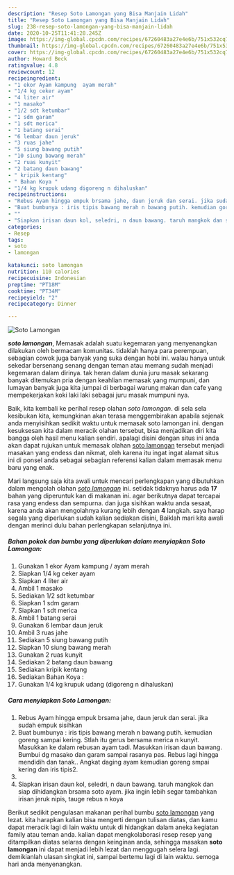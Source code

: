 ```yaml
---
description: "Resep Soto Lamongan yang Bisa Manjain Lidah"
title: "Resep Soto Lamongan yang Bisa Manjain Lidah"
slug: 238-resep-soto-lamongan-yang-bisa-manjain-lidah
date: 2020-10-25T11:41:28.245Z
image: https://img-global.cpcdn.com/recipes/67260483a27e4e6b/751x532cq70/soto-lamongan-foto-resep-utama.jpg
thumbnail: https://img-global.cpcdn.com/recipes/67260483a27e4e6b/751x532cq70/soto-lamongan-foto-resep-utama.jpg
cover: https://img-global.cpcdn.com/recipes/67260483a27e4e6b/751x532cq70/soto-lamongan-foto-resep-utama.jpg
author: Howard Beck
ratingvalue: 4.8
reviewcount: 12
recipeingredient:
- "1 ekor Ayam kampung  ayam merah"
- "1/4 kg ceker ayam"
- "4 liter air"
- "1 masako"
- "1/2 sdt ketumbar"
- "1 sdm garam"
- "1 sdt merica"
- "1 batang serai"
- "6 lembar daun jeruk"
- "3 ruas jahe"
- "5 siung bawang putih"
- "10 siung bawang merah"
- "2 ruas kunyit"
- "2 batang daun bawang"
- " kripik kentang"
- " Bahan Koya "
- "1/4 kg krupuk udang digoreng n dihaluskan"
recipeinstructions:
- "Rebus Ayam hingga empuk brsama jahe, daun jeruk dan serai. jika sudah empuk sisihkan"
- "Buat bumbunya : iris tipis bawang merah n bawang putih. kemudian goreng sampai kering. Stlah itu gerus bersama merica n kunyit. Masukkan ke dalam rebusan ayam tadi. Masukkan irisan daun bawang. Bumbui dg masako dan garam sampai rasanya pas. Rebus lagi hingga mendidih dan tanak.. Angkat daging ayam kemudian goreng smpai kering dan iris tipis2."
- ""
- "Siapkan irisan daun kol, seledri, n daun bawang. taruh mangkok dan siap dihidangkan brsama soto ayam. jika ingin lebih segar tambahkan irisan jeruk nipis, tauge rebus n koya"
categories:
- Resep
tags:
- soto
- lamongan

katakunci: soto lamongan 
nutrition: 110 calories
recipecuisine: Indonesian
preptime: "PT18M"
cooktime: "PT34M"
recipeyield: "2"
recipecategory: Dinner

---
```



![Soto Lamongan](https://img-global.cpcdn.com/recipes/67260483a27e4e6b/751x532cq70/soto-lamongan-foto-resep-utama.jpg)

<b><i>soto lamongan</i></b>, Memasak adalah suatu kegemaran yang menyenangkan dilakukan oleh bermacam komunitas. tidaklah hanya para perempuan, sebagian cowok juga banyak yang suka dengan hobi ini. walau hanya untuk sekedar bersenang senang dengan teman atau memang sudah menjadi kegemaran dalam dirinya. tak heran dalam dunia juru masak sekarang banyak ditemukan pria dengan keahlian memasak yang mumpuni, dan lumayan banyak juga kita jumpai di berbagai warung makan dan cafe yang mempekerjakan koki laki laki sebagai juru masak mumpuni nya.



Baik, kita kembali ke perihal resep olahan <i>soto lamongan</i>. di sela sela kesibukan kita, kemungkinan akan terasa menggembirakan apabila sejenak anda menyisihkan sedikit waktu untuk memasak soto lamongan ini. dengan kesuksesan kita dalam meracik olahan tersebut, bisa menjadikan diri kita bangga oleh hasil menu kalian sendiri. apalagi disini dengan situs ini anda akan dapat rujukan untuk memasak olahan <u>soto lamongan</u> tersebut menjadi masakan yang endess dan nikmat, oleh karena itu ingat ingat alamat situs ini di ponsel anda sebagai sebagian referensi kalian dalam memasak menu baru yang enak.


Mari langsung saja kita awali untuk mencari perlengkapan yang dibutuhkan dalam mengolah olahan <u><i>soto lamongan</i></u> ini. setidak tidaknya harus ada <b>17</b> bahan yang diperuntuk kan di makanan ini. agar berikutnya dapat tercapai rasa yang endess dan sempurna. dan juga sisihkan waktu anda sesaat, karena anda akan mengolahnya kurang lebih dengan <b>4</b> langkah. saya harap segala yang diperlukan sudah kalian sediakan disini, Baiklah mari kita awali dengan merinci dulu bahan perlengkapan selanjutnya ini.

<!--inarticleads1-->

##### Bahan pokok dan bumbu yang diperlukan dalam menyiapkan Soto Lamongan:

1. Gunakan 1 ekor Ayam kampung / ayam merah
1. Siapkan 1/4 kg ceker ayam
1. Siapkan 4 liter air
1. Ambil 1 masako
1. Sediakan 1/2 sdt ketumbar
1. Siapkan 1 sdm garam
1. Siapkan 1 sdt merica
1. Ambil 1 batang serai
1. Gunakan 6 lembar daun jeruk
1. Ambil 3 ruas jahe
1. Sediakan 5 siung bawang putih
1. Siapkan 10 siung bawang merah
1. Gunakan 2 ruas kunyit
1. Sediakan 2 batang daun bawang
1. Sediakan  kripik kentang
1. Sediakan  Bahan Koya :
1. Gunakan 1/4 kg krupuk udang (digoreng n dihaluskan)




<!--inarticleads2-->

##### Cara menyiapkan Soto Lamongan:

1. Rebus Ayam hingga empuk brsama jahe, daun jeruk dan serai. jika sudah empuk sisihkan
1. Buat bumbunya : iris tipis bawang merah n bawang putih. kemudian goreng sampai kering. Stlah itu gerus bersama merica n kunyit. Masukkan ke dalam rebusan ayam tadi. Masukkan irisan daun bawang. Bumbui dg masako dan garam sampai rasanya pas. Rebus lagi hingga mendidih dan tanak.. Angkat daging ayam kemudian goreng smpai kering dan iris tipis2.
1. 
1. Siapkan irisan daun kol, seledri, n daun bawang. taruh mangkok dan siap dihidangkan brsama soto ayam. jika ingin lebih segar tambahkan irisan jeruk nipis, tauge rebus n koya




Berikut sedikit pengulasan makanan perihal bumbu <u>soto lamongan</u> yang lezat. kita harapkan kalian bisa mengerti dengan tulisan diatas, dan kamu dapat meracik lagi di lain waktu untuk di hidangkan dalam aneka kegiatan family atau teman anda. kalian dapat mengkolaborasi resep resep yang ditampilkan diatas selaras dengan keinginan anda, sehingga masakan <b>soto lamongan</b> ini dapat menjadi lebih lezat dan menggugah selera lagi. demikianlah ulasan singkat ini, sampai bertemu lagi di lain waktu. semoga hari anda menyenangkan.
